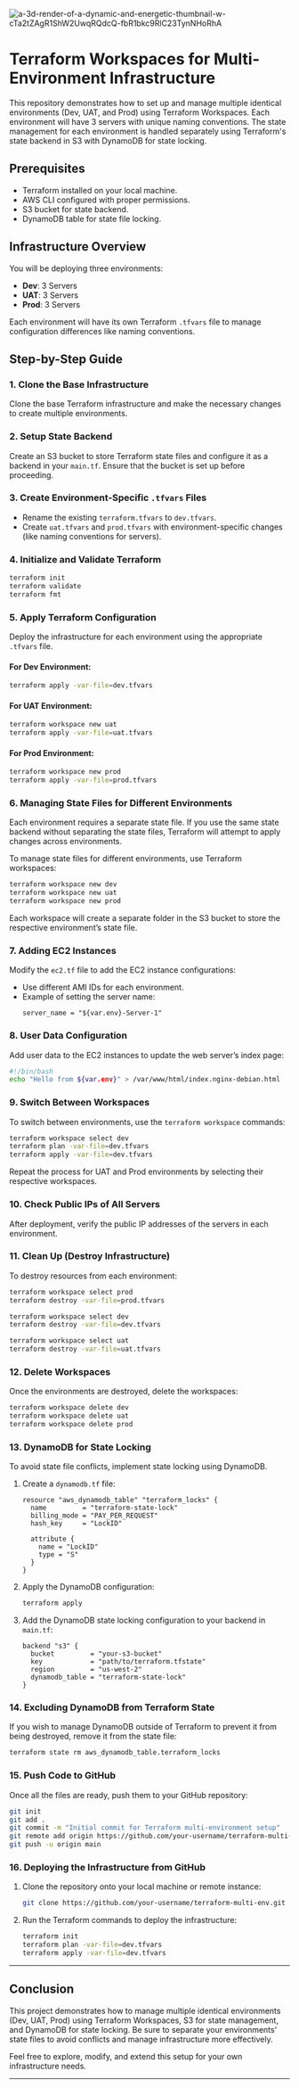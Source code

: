 
![a-3d-render-of-a-dynamic-and-energetic-thumbnail-w-cTa2tZAgR1ShW2UwqRQdcQ-fbR1bkc9RlC23TynNHoRhA](https://github.com/user-attachments/assets/13e11914-f6c0-409a-9c9c-a9ce08f926be)


# Terraform Workspaces for Multi-Environment Infrastructure

This repository demonstrates how to set up and manage multiple identical environments (Dev, UAT, and Prod) using Terraform Workspaces. Each environment will have 3 servers with unique naming conventions. The state management for each environment is handled separately using Terraform's state backend in S3 with DynamoDB for state locking.

## Prerequisites

- Terraform installed on your local machine.
- AWS CLI configured with proper permissions.
- S3 bucket for state backend.
- DynamoDB table for state file locking.

## Infrastructure Overview

You will be deploying three environments:
- **Dev**: 3 Servers
- **UAT**: 3 Servers
- **Prod**: 3 Servers

Each environment will have its own Terraform `.tfvars` file to manage configuration differences like naming conventions.

## Step-by-Step Guide

### 1. Clone the Base Infrastructure

Clone the base Terraform infrastructure and make the necessary changes to create multiple environments.

### 2. Setup State Backend

Create an S3 bucket to store Terraform state files and configure it as a backend in your `main.tf`. Ensure that the bucket is set up before proceeding.

### 3. Create Environment-Specific `.tfvars` Files

- Rename the existing `terraform.tfvars` to `dev.tfvars`.
- Create `uat.tfvars` and `prod.tfvars` with environment-specific changes (like naming conventions for servers).

### 4. Initialize and Validate Terraform

```bash
terraform init
terraform validate
terraform fmt
```

### 5. Apply Terraform Configuration

Deploy the infrastructure for each environment using the appropriate `.tfvars` file.

#### For Dev Environment:
```bash
terraform apply -var-file=dev.tfvars
```

#### For UAT Environment:
```bash
terraform workspace new uat
terraform apply -var-file=uat.tfvars
```

#### For Prod Environment:
```bash
terraform workspace new prod
terraform apply -var-file=prod.tfvars
```

### 6. Managing State Files for Different Environments

Each environment requires a separate state file. If you use the same state backend without separating the state files, Terraform will attempt to apply changes across environments.

To manage state files for different environments, use Terraform workspaces:

```bash
terraform workspace new dev
terraform workspace new uat
terraform workspace new prod
```

Each workspace will create a separate folder in the S3 bucket to store the respective environment’s state file.

### 7. Adding EC2 Instances

Modify the `ec2.tf` file to add the EC2 instance configurations:
- Use different AMI IDs for each environment.
- Example of setting the server name:
  ```hcl
  server_name = "${var.env}-Server-1"
  ```

### 8. User Data Configuration

Add user data to the EC2 instances to update the web server’s index page:
```bash
#!/bin/bash
echo "Hello from ${var.env}" > /var/www/html/index.nginx-debian.html
```

### 9. Switch Between Workspaces

To switch between environments, use the `terraform workspace` commands:

```bash
terraform workspace select dev
terraform plan -var-file=dev.tfvars
terraform apply -var-file=dev.tfvars
```

Repeat the process for UAT and Prod environments by selecting their respective workspaces.

### 10. Check Public IPs of All Servers

After deployment, verify the public IP addresses of the servers in each environment.

### 11. Clean Up (Destroy Infrastructure)

To destroy resources from each environment:
```bash
terraform workspace select prod
terraform destroy -var-file=prod.tfvars

terraform workspace select dev
terraform destroy -var-file=dev.tfvars

terraform workspace select uat
terraform destroy -var-file=uat.tfvars
```

### 12. Delete Workspaces

Once the environments are destroyed, delete the workspaces:
```bash
terraform workspace delete dev
terraform workspace delete uat
terraform workspace delete prod
```

### 13. DynamoDB for State Locking

To avoid state file conflicts, implement state locking using DynamoDB.

1. Create a `dynamodb.tf` file:
    ```hcl
    resource "aws_dynamodb_table" "terraform_locks" {
      name         = "terraform-state-lock"
      billing_mode = "PAY_PER_REQUEST"
      hash_key     = "LockID"
  
      attribute {
        name = "LockID"
        type = "S"
      }
    }
    ```

2. Apply the DynamoDB configuration:
    ```bash
    terraform apply
    ```

3. Add the DynamoDB state locking configuration to your backend in `main.tf`:
    ```hcl
    backend "s3" {
      bucket         = "your-s3-bucket"
      key            = "path/to/terraform.tfstate"
      region         = "us-west-2"
      dynamodb_table = "terraform-state-lock"
    }
    ```

### 14. Excluding DynamoDB from Terraform State

If you wish to manage DynamoDB outside of Terraform to prevent it from being destroyed, remove it from the state file:

```bash
terraform state rm aws_dynamodb_table.terraform_locks
```

### 15. Push Code to GitHub

Once all the files are ready, push them to your GitHub repository:

```bash
git init
git add .
git commit -m "Initial commit for Terraform multi-environment setup"
git remote add origin https://github.com/your-username/terraform-multi-env.git
git push -u origin main
```

### 16. Deploying the Infrastructure from GitHub

1. Clone the repository onto your local machine or remote instance:
    ```bash
    git clone https://github.com/your-username/terraform-multi-env.git
    ```
2. Run the Terraform commands to deploy the infrastructure:
    ```bash
    terraform init
    terraform plan -var-file=dev.tfvars
    terraform apply -var-file=dev.tfvars
    ```

---

## Conclusion

This project demonstrates how to manage multiple identical environments (Dev, UAT, Prod) using Terraform Workspaces, S3 for state management, and DynamoDB for state locking. Be sure to separate your environments' state files to avoid conflicts and manage infrastructure more effectively.

Feel free to explore, modify, and extend this setup for your own infrastructure needs.

--- 

